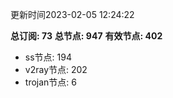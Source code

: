 更新时间2023-02-05 12:24:22

**总订阅: 73**
**总节点: 947**
**有效节点: 402**
- ss节点: 194
- v2ray节点: 202
- trojan节点: 6
